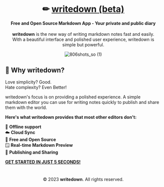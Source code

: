 <div align="center">

# ✏ [writedown (beta)](https://writedown.app)
#### Free and Open Source Markdown App - Your private and public diary

**writedown** is the new way of writing markdown notes fast and easily.  
With a beautiful interface and polished user experience, writedown is simple but powerful.

![806shots_so (1)](https://user-images.githubusercontent.com/25067102/232125868-062e2438-c387-4c30-86e2-2766ff300cd0.png)

</div>

## 🤔 Why writedown?

Love simplicity? Good.  
Hate complexity? Even Better!

writedown's focus is on providing a polished experience. A simple markdown editor you can use for writing notes quickly to publish and share them with the world.

**Here's what writedown provides that most other editors don't:**

📴 **Offline support**  
☁️ **Cloud Sync**  
🤝 **Free and Open Source**  
🪟 **Real-time Markdown Preview**  
📨 **Publishing and Sharing**

[**GET STARTED IN JUST 5 SECONDS!**](https://writedown.app/login)

#

<div align="center">

© 2023 **writedown**. All rights reserved.

</div>
